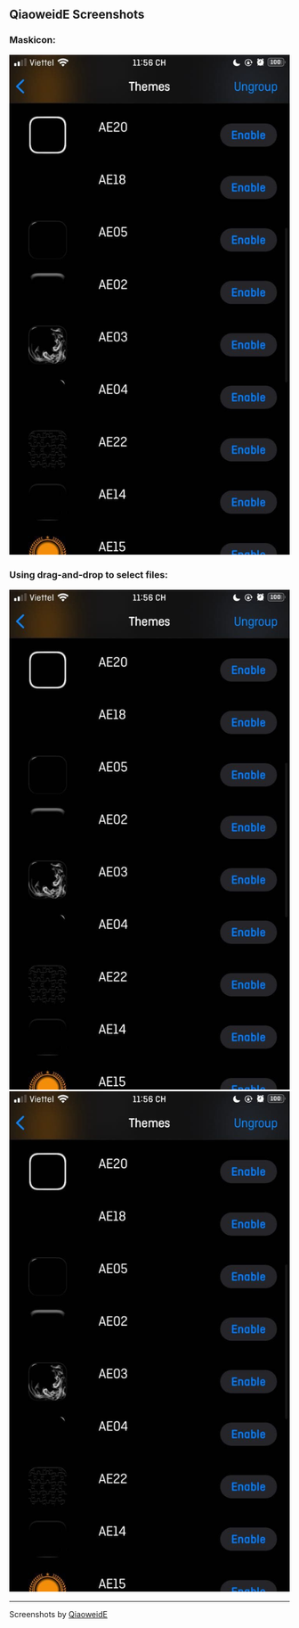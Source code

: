 ## QiaoweidE Screenshots

### Maskicon:
![Maskicon](Maskicon.png)

### Using drag-and-drop to select files:
![Drag and drop files](Maskicon.png)
![File list](Maskicon.png)

---
Screenshots by [QiaoweidE](https://github.com/QiaoweidE)
